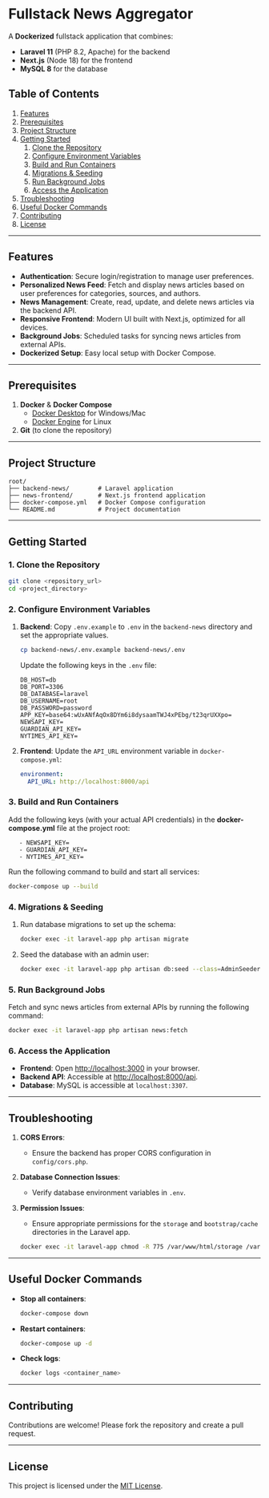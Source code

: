 # Fullstack News Aggregator

A **Dockerized** fullstack application that combines:

- **Laravel 11** (PHP 8.2, Apache) for the backend
- **Next.js** (Node 18) for the frontend
- **MySQL 8** for the database

## Table of Contents

1. [Features](#features)  
2. [Prerequisites](#prerequisites)  
3. [Project Structure](#project-structure)  
4. [Getting Started](#getting-started)  
   1. [Clone the Repository](#1-clone-the-repository)  
   2. [Configure Environment Variables](#2-configure-environment-variables)  
   3. [Build and Run Containers](#3-build-and-run-containers)  
   4. [Migrations & Seeding](#4-migrations--seeding)  
   5. [Run Background Jobs](#5-run-background-jobs)  
   6. [Access the Application](#6-access-the-application)  
5. [Troubleshooting](#troubleshooting)  
6. [Useful Docker Commands](#useful-docker-commands)  
7. [Contributing](#contributing)  
8. [License](#license)

---

## Features

- **Authentication**: Secure login/registration to manage user preferences.
- **Personalized News Feed**: Fetch and display news articles based on user preferences for categories, sources, and authors.
- **News Management**: Create, read, update, and delete news articles via the backend API.
- **Responsive Frontend**: Modern UI built with Next.js, optimized for all devices.
- **Background Jobs**: Scheduled tasks for syncing news articles from external APIs.
- **Dockerized Setup**: Easy local setup with Docker Compose.

---

## Prerequisites

1. **Docker** & **Docker Compose**
   - [Docker Desktop](https://www.docker.com/products/docker-desktop) for Windows/Mac
   - [Docker Engine](https://docs.docker.com/engine/install/) for Linux
2. **Git** (to clone the repository)

---

## Project Structure

```
root/
├── backend-news/        # Laravel application
├── news-frontend/       # Next.js frontend application
├── docker-compose.yml   # Docker Compose configuration
└── README.md            # Project documentation
```

---

## Getting Started

### 1. Clone the Repository

```bash
git clone <repository_url>
cd <project_directory>
```

### 2. Configure Environment Variables

1. **Backend**: Copy `.env.example` to `.env` in the `backend-news` directory and set the appropriate values.

   ```bash
   cp backend-news/.env.example backend-news/.env
   ```

   Update the following keys in the `.env` file:

   ```env
   DB_HOST=db
   DB_PORT=3306
   DB_DATABASE=laravel
   DB_USERNAME=root
   DB_PASSWORD=password
   APP_KEY=base64:wUxANfAqOx8DYm6i8dysaamTWJ4xPEbg/t23qrUXXpo=
   NEWSAPI_KEY=
   GUARDIAN_API_KEY=
   NYTIMES_API_KEY=
   ```

2. **Frontend**: Update the `API_URL` environment variable in `docker-compose.yml`:

   ```yaml
   environment:
     API_URL: http://localhost:8000/api
   ```

### 3. Build and Run Containers

Add the following keys (with your actual API credentials) in the **docker-compose.yml** file at the project root:
```
   - NEWSAPI_KEY=
   - GUARDIAN_API_KEY=
   - NYTIMES_API_KEY=
```

Run the following command to build and start all services:

```bash
docker-compose up --build
```

### 4. Migrations & Seeding

1. Run database migrations to set up the schema:

   ```bash
   docker exec -it laravel-app php artisan migrate
   ```

2. Seed the database with an admin user:

   ```bash
   docker exec -it laravel-app php artisan db:seed --class=AdminSeeder
   ```

### 5. Run Background Jobs

Fetch and sync news articles from external APIs by running the following command:

```bash
docker exec -it laravel-app php artisan news:fetch
```

### 6. Access the Application

- **Frontend**: Open [http://localhost:3000](http://localhost:3000) in your browser.
- **Backend API**: Accessible at [http://localhost:8000/api](http://localhost:8000/api).
- **Database**: MySQL is accessible at `localhost:3307`.

---

## Troubleshooting

1. **CORS Errors**:
   - Ensure the backend has proper CORS configuration in `config/cors.php`.

2. **Database Connection Issues**:
   - Verify database environment variables in `.env`.

3. **Permission Issues**:
   - Ensure appropriate permissions for the `storage` and `bootstrap/cache` directories in the Laravel app.

   ```bash
   docker exec -it laravel-app chmod -R 775 /var/www/html/storage /var/www/html/bootstrap/cache
   ```

---

## Useful Docker Commands

- **Stop all containers**:

  ```bash
  docker-compose down
  ```

- **Restart containers**:

  ```bash
  docker-compose up -d
  ```

- **Check logs**:

  ```bash
  docker logs <container_name>
  ```

---

## Contributing

Contributions are welcome! Please fork the repository and create a pull request.

---

## License

This project is licensed under the [MIT License](LICENSE).
